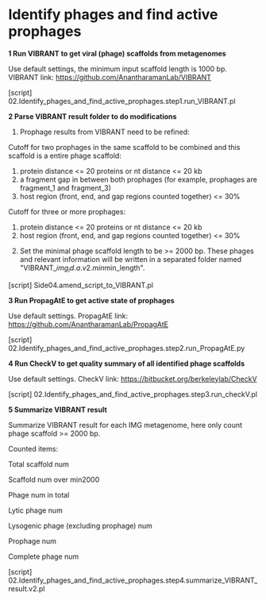 #  **Identify phages and find active prophages** 

**1 Run VIBRANT to get viral (phage) scaffolds from metagenomes**

Use default settings, the minimum input scaffold length is 1000 bp. VIBRANT link: https://github.com/AnantharamanLab/VIBRANT

[script] 02.Identify_phages_and_find_active_prophages.step1.run_VIBRANT.pl

**2 Parse VIBRANT result folder to do modifications**

1) Prophage results from VIBRANT need to be refined:

Cutoff for two prophages in the same scaffold to be combined and this scaffold is a entire phage scaffold: 
1. protein distance <= 20 proteins or nt distance <= 20 kb                                                
2. a fragment gap in between both prophages (for example, prophages are fragment_1 and fragment_3)        
3. host region (front, end, and gap regions counted together) <= 30%                                      

Cutoff for three or more prophages:                                                                       
1. protein distance <= 20 proteins or nt distance <= 20 kb                                                
2. host region (front, end, and gap regions counted together) <= 30%    

2) Set the minimal phage scaffold length to be >= 2000 bp. These phages and relevant information will be written in a separated folder named "VIBRANT_$img_id.a.v2.min$min_length". 

[script] Side04.amend_script_to_VIBRANT.pl

**3 Run PropagAtE to get active state of prophages**

Use default settings. PropagAtE link: https://github.com/AnantharamanLab/PropagAtE

[script] 02.Identify_phages_and_find_active_prophages.step2.run_PropagAtE.py

**4 Run CheckV to get quality summary of all identified phage scaffolds**

Use default settings. CheckV link: https://bitbucket.org/berkeleylab/CheckV

[script] 02.Identify_phages_and_find_active_prophages.step3.run_checkV.pl

**5 Summarize VIBRANT result**

Summarize VIBRANT result for each IMG metagenome, here only count phage scaffold >= 2000 bp. 

Counted items:

Total scaffold num

Scaffold num over min2000

Phage num in total

Lytic phage num

Lysogenic phage (excluding prophage) num

Prophage num

Complete phage num

[script] 02.Identify_phages_and_find_active_prophages.step4.summarize_VIBRANT_result.v2.pl









